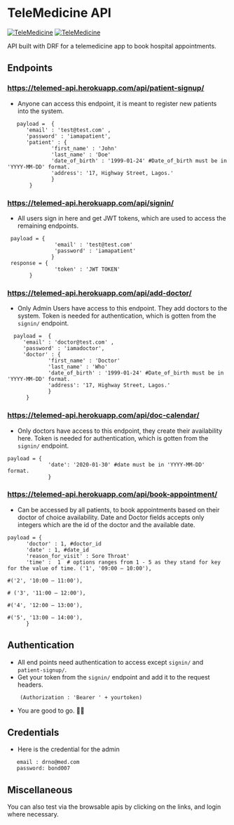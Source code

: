# TeleMedicine API

[![TeleMedicine](https://circleci.com/gh/remiljw/telemedicine.svg?style=svg)](https://circleci.com/gh/remiljw/telemedicine)
[![TeleMedicine](https://github.com/remiljw/telemedicine/workflows/Django%20CI/badge.svg)](https://github.com/remiljw/telemedicine/actions)

API built with DRF for a telemedicine app to book hospital appointments.

## Endpoints

### https://telemed-api.herokuapp.com/api/patient-signup/
- Anyone can access this endpoint, it is meant to register new patients into the system.

```
   payload =  { 
      'email' : 'test@test.com' ,
      'password' : 'iamapatient',
      'patient' : {
              'first_name' : 'John'
              'last_name' : 'Doe'
              'date_of_birth' : '1999-01-24' #Date_of_birth must be in 'YYYY-MM-DD' format.
              'address': '17, Highway Street, Lagos.'
              }
       } 
 ```
 ### https://telemed-api.herokuapp.com/api/signin/
 - All users sign in here and get JWT tokens, which are used to access the remaining endpoints.
 ```
  payload = {
                'email' : 'test@test.com'
                'password' : 'iamapatient'
               }
  response = {
                'token' : 'JWT TOKEN'
        }
 ```
 
 ### https://telemed-api.herokuapp.com/api/add-doctor/
 - Only Admin Users have access to this endpoint. They add doctors to the system. Token is needed for authentication, which is gotten from the `signin/` endpoint.
 ```
   payload =  { 
      'email' : 'doctor@test.com' ,
      'password' : 'iamadoctor',
      'doctor' : {
              'first_name' : 'Doctor'
              'last_name' : 'Who'
              'date_of_birth' : '1999-01-24' #Date_of_birth must be in 'YYYY-MM-DD' format.
              'address': '17, Highway Street, Lagos.'
              }
       } 
 ```
 
 ### https://telemed-api.herokuapp.com/api/doc-calendar/
 - Only doctors have access to this endpoint, they create their availability here. Token is needed for authentication, which is gotten from the `signin/` endpoint.
 ```
 payload = {
              'date': '2020-01-30' #date must be in 'YYYY-MM-DD' format.
              }
 ```
 
 ### https://telemed-api.herokuapp.com/api/book-appointment/
 - Can be accessed by all patients, to book appointments based on their doctor of choice availability. Date and Doctor fields accepts only integers which are the id of the doctor and the available date.
```
payload = {
      'doctor' : 1, #doctor_id
      'date' : 1, #date_id
      'reason_for_visit' : Sore Throat'
      'time' :  1  # options ranges from 1 - 5 as they stand for key for the value of time. ('1', '09:00 – 10:00'),
                                                                                               #('2', '10:00 – 11:00'),
                                                                                              # ('3', '11:00 – 12:00'),
                                                                                               #('4', '12:00 – 13:00'),
                                                                                               #('5', '13:00 – 14:00'),
      }
```
      
## Authentication
- All end points need authentication to access except `signin/` and `patient-signup/`.
- Get your token from the `signin/` endpoint and add it to the request headers.
```
    (Authorization : 'Bearer ' + yourtoken)
```
- You are good to go. 👍🏾

## Credentials
- Here is the credential for the admin
```
   email : drno@med.com
   password: bond007
```
## Miscellaneous

You can also test via the browsable apis by clicking on the links, and login where necessary.
